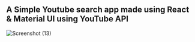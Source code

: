 ## A Simple Youtube search app made using React & Material UI using YouTube API


![Screenshot (13)](https://user-images.githubusercontent.com/69471735/108507723-0697e200-72bb-11eb-86a5-790f2107282b.png)
